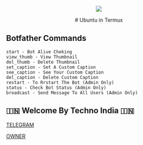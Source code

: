 <p align="center">
<img src="https://images-wixmp-ed30a86b8c4ca887773594c2.wixmp.com/f/072fa096-b852-4161-ae5d-8f42f037c051/d3j1356-855cfd6b-6cf8-4deb-92d8-3260ae570d56.gif?token=eyJ0eXAiOiJKV1QiLCJhbGciOiJIUzI1NiJ9.eyJzdWIiOiJ1cm46YXBwOjdlMGQxODg5ODIyNjQzNzNhNWYwZDQxNWVhMGQyNmUwIiwiaXNzIjoidXJuOmFwcDo3ZTBkMTg4OTgyMjY0MzczYTVmMGQ0MTVlYTBkMjZlMCIsIm9iaiI6W1t7InBhdGgiOiJcL2ZcLzA3MmZhMDk2LWI4NTItNDE2MS1hZTVkLThmNDJmMDM3YzA1MVwvZDNqMTM1Ni04NTVjZmQ2Yi02Y2Y4LTRkZWItOTJkOC0zMjYwYWU1NzBkNTYuZ2lmIn1dXSwiYXVkIjpbInVybjpzZXJ2aWNlOmZpbGUuZG93bmxvYWQiXX0.fS74KSV8Q51an7w8kIVnxZqTNJepp0lvqBL726pkofA">
</p>

<p align="center">
# Ubuntu in Termux
</p>



## Botfather Commands
```
start - Bot Alive Cheking
view_thumb - View Thumbnail
del_thumb - Delete Thumbnail
set_caption - Set A Custom Caption
see_caption - See Your Custom Caption
del_caption - Delete Custom Caption
restart - To Rrstart The Bot (Admin Only)
status - Check Bot Status (Admin Only)
broadcast - Send Message To All Users (Admin Only)
```

## 🇮🇳 Welcome By Techno India 🇮🇳

<a href="https://t.me/rktechnoindians">
   <p> TELEGRAM </p>
  </a>
<a href="https://t.me/RK_TECHNO_INDIA">
   <p> OWNER </p>
  </a>

